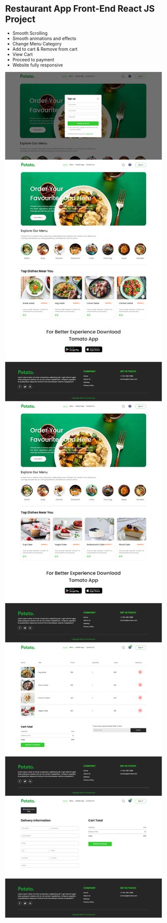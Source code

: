 # 
# Restaurant App Front-End React JS Project

- Smooth Scrolling
- Smooth animations and effects
- Change Menu Category
- Add to cart & Remove from cart
- View Cart
- Proceed to payment
- Website fully responsive

<img src='5.png'>
<img src='1.png'>
<img src='2.png'>
<img src='3.png'>
<img src='4.png'>

